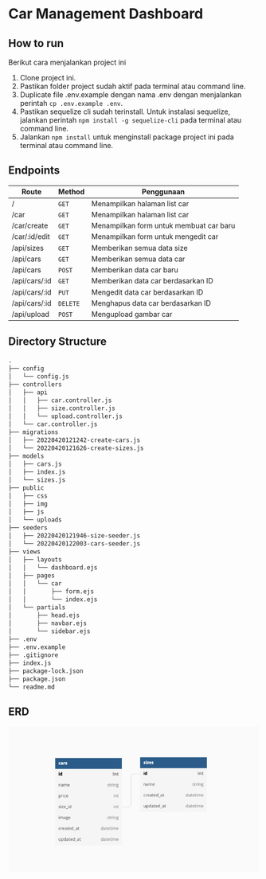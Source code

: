 # Car Management Dashboard

## How to run

Berikut cara menjalankan project ini

1. Clone project ini.
2. Pastikan folder project sudah aktif pada terminal atau command line.
3. Duplicate file .env.example dengan nama .env dengan menjalankan perintah `cp .env.example .env`.
4. Pastikan sequelize cli sudah terinstall. Untuk instalasi sequelize, jalankan perintah `npm install -g sequelize-cli` pada terminal atau command line.
5. Jalankan `npm install` untuk menginstall package project ini pada terminal atau command line.

## Endpoints

| Route         | Method   | Penggunaan                              |
| ------------- | -------- | --------------------------------------- |
| /             | `GET`    | Menampilkan halaman list car            |
| /car          | `GET`    | Menampilkan halaman list car            |
| /car/create   | `GET`    | Menampilkan form untuk membuat car baru |
| /car/:id/edit | `GET`    | Menampilkan form untuk mengedit car     |
| /api/sizes    | `GET`    | Memberikan semua data size              |
| /api/cars     | `GET`    | Memberikan semua data car               |
| /api/cars     | `POST`   | Memberikan data car baru                |
| /api/cars/:id | `GET`    | Memberikan data car berdasarkan ID      |
| /api/cars/:id | `PUT`    | Mengedit data car berdasarkan ID        |
| /api/cars/:id | `DELETE` | Menghapus data car berdasarkan ID       |
| /api/upload   | `POST`   | Mengupload gambar car                   |

## Directory Structure
```
.
├── config
│   └── config.js
├── controllers
│   ├── api
│   │   ├── car.controller.js
│   │   ├── size.controller.js
│   │   └── upload.controller.js
│   └── car.controller.js
├── migrations
│   ├── 20220420121242-create-cars.js
│   └── 20220420121626-create-sizes.js
├── models
│   ├── cars.js
│   ├── index.js
│   └── sizes.js
├── public
│   ├── css
│   ├── img
│   ├── js
│   └── uploads
├── seeders
│   ├── 20220420121946-size-seeder.js
│   └── 20220420122003-cars-seeder.js
├── views
│   ├── layouts
│   │   └── dashboard.ejs
│   ├── pages
│   │   └── car
│   │       ├── form.ejs
│   │       └── index.ejs
│   └── partials
│       ├── head.ejs
│       ├── navbar.ejs
│       └── sidebar.ejs
├── .env
├── .env.example
├── .gitignore
├── index.js
├── package-lock.json
├── package.json
└── readme.md
```
## ERD

![Entity Relationship Diagram](public/img/erd.png)
